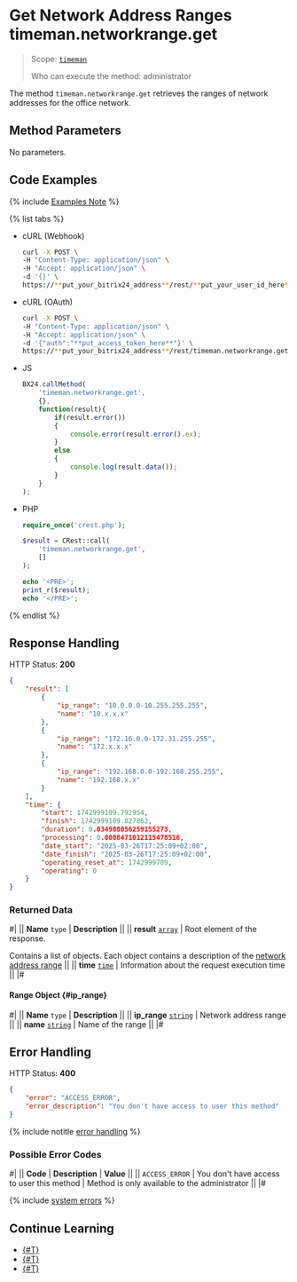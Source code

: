 # Get Network Address Ranges timeman.networkrange.get

> Scope: [`timeman`](../../scopes/permissions.md)
>
> Who can execute the method: administrator

The method `timeman.networkrange.get` retrieves the ranges of network addresses for the office network.

## Method Parameters

No parameters.

## Code Examples

{% include [Examples Note](../../../_includes/examples.md) %}

{% list tabs %}

- cURL (Webhook)

    ```bash
    curl -X POST \
    -H "Content-Type: application/json" \
    -H "Accept: application/json" \
    -d '{}' \
    https://**put_your_bitrix24_address**/rest/**put_your_user_id_here**/**put_your_webhook_here**/timeman.networkrange.get
    ```

- cURL (OAuth)

    ```bash
    curl -X POST \
    -H "Content-Type: application/json" \
    -H "Accept: application/json" \
    -d '{"auth":"**put_access_token_here**"}' \
    https://**put_your_bitrix24_address**/rest/timeman.networkrange.get
    ```

- JS

    ```js
    BX24.callMethod(
        'timeman.networkrange.get',
        {},
        function(result){
            if(result.error())
            {
                console.error(result.error().ex);
            }
            else
            {
                console.log(result.data());
            }
        }
    );
    ```

- PHP

    ```php
    require_once('crest.php');

    $result = CRest::call(
        'timeman.networkrange.get',
        []
    );

    echo '<PRE>';
    print_r($result);
    echo '</PRE>';
    ```

{% endlist %}

## Response Handling

HTTP Status: **200**

```json
{
    "result": [
        {
            "ip_range": "10.0.0.0-10.255.255.255",
            "name": "10.x.x.x"
        },
        {
            "ip_range": "172.16.0.0-172.31.255.255",
            "name": "172.x.x.x"
        },
        {
            "ip_range": "192.168.0.0-192.168.255.255",
            "name": "192.168.x.x"
        }
    ],
    "time": {
        "start": 1742999109.792954,
        "finish": 1742999109.827862,
        "duration": 0.034908056259155273,
        "processing": 0.0008471012115478516,
        "date_start": "2025-03-26T17:25:09+02:00",
        "date_finish": "2025-03-26T17:25:09+02:00",
        "operating_reset_at": 1742999709,
        "operating": 0
    }
}
```

### Returned Data

#|
|| **Name**
`type` | **Description** ||
|| **result**
[`array`](../../data-types.md) | Root element of the response.

Contains a list of objects. Each object contains a description of the [network address range](#ip_range) ||
|| **time**
[`time`](../../data-types.md#time) | Information about the request execution time ||
|#

#### Range Object {#ip_range}

#|
|| **Name**
`type` | **Description** ||
|| **ip_range**
 [`string`](../../data-types.md) | Network address range ||
|| **name**
 [`string`](../../data-types.md) | Name of the range ||
|#

## Error Handling

HTTP Status: **400**

```json
{
    "error": "ACCESS_ERROR",
    "error_description": "You don't have access to user this method"
}
```

{% include notitle [error handling](../../../_includes/error-info.md) %}

### Possible Error Codes

#|
|| **Code** | **Description** | **Value** ||
|| `ACCESS_ERROR` | You don't have access to user this method | Method is only available to the administrator ||
|#

{% include [system errors](../../../_includes/system-errors.md) %}

## Continue Learning 

- [{#T}](./index.md)
- [{#T}](./timeman-networkrange-set.md)
- [{#T}](./timeman-networkrange-check.md)